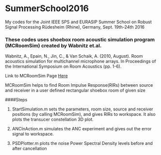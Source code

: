 # SummerSchool2016
My codes for the Joint IEEE SPS and EURASIP Summer School on Robust Signal Processing  Rüdesheim (Rhine), Germany, Sept. 19th-24th 2016




### These codes uses shoebox room acoustic simulation program (MCRoomSim) created by Wabnitz et.al.

Wabnitz, A., Epain, N., Jin, C., & Van Schaik, A. (2010, August). Room acoustics simulation for multichannel microphone arrays. In Proceedings of the International Symposium on Room Acoustics (pp. 1-6). 

Link to MCRoomSim Page [Here](http://www.ee.usyd.edu.au/carlab/mcroomsim.htm)

MCRoomSim helps to find Room Impulse Response(RIRs) between source and receiver in a user defined rectangular shoebox room of given size

####Steps 

1. StartSimulation.m sets the parameters, room size, source and receiver positions (by calling MCRoomSim), and gives RIRs to workspace. It also plots the transucer constellation 3D plot.

2. ANCInAction.m simulates the ANC experiment and gives out the error signal to workspace.

3. PSDPlotter.m plots the noise Power Spectral Density levels before and after cancellation


